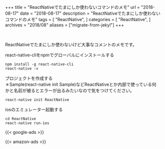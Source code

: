 +++
title = "ReactNativeでたまにしか使わないコマンドのメモ"
url = "2018-08-17"
date = "2018-08-17"
description = "ReactNativeでたまにしか使わないコマンドのメモ"
tags = [
    "ReactNative",
]
categories = [
    "ReactNative",
]
archives = "2018/08"
aliases = ["migrate-from-jekyl"]
+++

<br>

ReactNativeでたまにしか使わないけど大事なコメントのメモです。

react-native-cliをnpmでグローバルにインストールする  
```
npm install -g react-native-cli
react-native -v
```

プロジェクトを作成する  
＊Sample(react-native init Sample)などReactNativeとか内部で使っている何かと名前が被るとエラーが出るみたいなので気をつけてください。  
```
react-native init ReactNative
```

iosのエミュレーター起動する  
```
cd ReactNative
react-native run-ios
```

<!-- Google Ads -->
{{< google-ads >}}

<!-- Amazon Ads -->
{{< amazon-ads >}}
